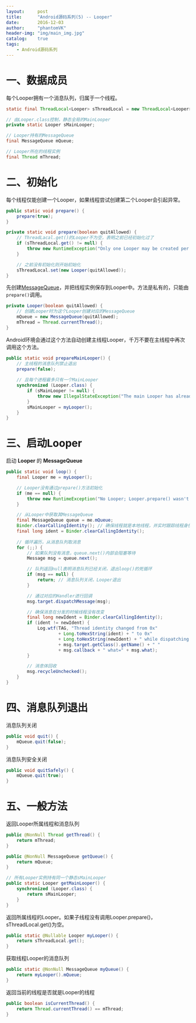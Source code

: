 ```yaml
---
layout:     post
title:      "Android源码系列(5) -- Looper"
date:       2016-12-03
author:     "phantomVK"
header-img: "img/main_img.jpg"
catalog:    true
tags:
    - Android源码系列
---
```


# 一、数据成员 

每个Looper拥有一个消息队列，归属于一个线程。

```java
static final ThreadLocal<Looper> sThreadLocal = new ThreadLocal<Looper>();

// 由Looper.class控制，静态全局的MainLooper
private static Looper sMainLooper;

// Looper持有的MessageQueue
final MessageQueue mQueue;

// Looper所在的线程实例
final Thread mThread;
```

# 二、初始化

每个线程仅能创建一个Looper，如果线程尝试创建第二个Looper会引起异常。

```java
public static void prepare() {
    prepare(true);
}

private static void prepare(boolean quitAllowed) {
    // ThreadLacal.get()的Looper不为空，表明之前已经初始化过了
    if (sThreadLocal.get() != null) {
        throw new RuntimeException("Only one Looper may be created per thread");
    }

    // 之前没有初始化则开始初始化
    sThreadLocal.set(new Looper(quitAllowed));
}
```

先创建[MessageQueue](/2018/11/02/MessageQueue/)，并把线程实例保存到Looper中。方法是私有的，只能由`prepare()`调用。

```java
private Looper(boolean quitAllowed) {
    // 创建Looper时为这个Looper创建对应的MessageQueue
    mQueue = new MessageQueue(quitAllowed);
    mThread = Thread.currentThread();
}
```

Android环境会通过这个方法自动创建主线程Looper，千万不要在主线程中再次调用这个方法。

```java
public static void prepareMainLooper() {
    // 主线程的消息队列禁止退出
    prepare(false);
    
    // 且每个进程最多只有一个MainLooper
    synchronized (Looper.class) {
        if (sMainLooper != null) {
            throw new IllegalStateException("The main Looper has already been prepared.");
        }
        sMainLooper = myLooper();
    }
}
```

# 三、启动Looper

启动 __Looper__ 的 __MessageQueue__

```java
public static void loop() {
    final Looper me = myLooper();

    // Looper没有通过prepare()方法初始化
    if (me == null) {
        throw new RuntimeException("No Looper; Looper.prepare() wasn't called on this thread.");
    }

    // 从Looper中获取其MessageQueue
    final MessageQueue queue = me.mQueue;
    Binder.clearCallingIdentity(); // 确保线程就是本地线程，并实时跟踪线程身份
    final long ident = Binder.clearCallingIdentity();
    
    // 循环遍历，从消息队列取消息
    for (;;) {
        // 如果队列没有消息，queue.next()内部会阻塞等待
        Message msg = queue.next();

        // 队列返回null表明消息队列已经关闭，退出loop()的死循环
        if (msg == null) {
            return; // 消息队列关闭，Looper退出
        }

        // 通过对应的Handler进行回调
        msg.target.dispatchMessage(msg);

        // 确保消息在分发的时候线程没有改变
        final long newIdent = Binder.clearCallingIdentity();
        if (ident != newIdent) {
            Log.wtf(TAG, "Thread identity changed from 0x"
                    + Long.toHexString(ident) + " to 0x"
                    + Long.toHexString(newIdent) + " while dispatching to "
                    + msg.target.getClass().getName() + " "
                    + msg.callback + " what=" + msg.what);
        }

        // 消息体回收
        msg.recycleUnchecked();
    }
}
```


# 四、消息队列退出

消息队列关闭

```java
public void quit() {
    mQueue.quit(false);
}
```

消息队列安全关闭

```java
public void quitSafely() {
    mQueue.quit(true);
}
```


# 五、一般方法

返回Looper所属线程和消息队列

```java
public @NonNull Thread getThread() {
    return mThread;
}

public @NonNull MessageQueue getQueue() {
    return mQueue;
}

// 所有Looper实例持有同一个静态sMainLooper
public static Looper getMainLooper() {
    synchronized (Looper.class) {
        return sMainLooper;
    }
}
```

返回所属线程的Looper。如果子线程没有调用Looper.prepare()，sThreadLocal.get()为空。

```java
public static @Nullable Looper myLooper() {
    return sThreadLocal.get();
}
```

获取线程Looper的消息队列

```java
public static @NonNull MessageQueue myQueue() {
    return myLooper().mQueue;
}
```

返回当前的线程是否就是Looper的线程

```java
public boolean isCurrentThread() {
    return Thread.currentThread() == mThread;
}
```
